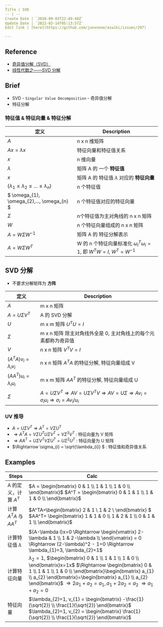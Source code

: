 ```yaml
---
Title | SVD
-- | --
Create Date | `2018-09-03T22:49:40Z`
Update Date | `2022-03-14T05:13:57Z`
Edit link | [here](https://github.com/junxnone/aiwiki/issues/297)

---
```

## Reference
- [奇异值分解（SVD）](https://zhuanlan.zhihu.com/p/29846048)
- [线性代数之——SVD 分解](https://zhuanlan.zhihu.com/p/93474729)

## Brief
- SVD - `Singular Value Decomposition` - 奇异值分解
- 特征分解

### 特征值 & 特征向量 & 特征分解

定义 | Description
-- | --
$A$ | n x n 维矩阵
$Ax = \lambda x$ | 特征向量和特征值关系
$x$ | n 维向量
$\lambda$ | 矩阵 A 的 一个 **特征值**
$x$ | 矩阵 A 的 特征值 $\lambda$ 对应的 **特征向量**
$\left\{ \lambda_{1} \leq  \lambda_{2} \leq ... \leq  \lambda_{n} \right\}$ | n 个特征值
$ \omega_{1},   \omega_{2},...,  \omega_{n}  $ | n 个特征值对应的特征向量
$\Sigma$ | n个特征值为主对角线的 n x n 矩阵
$W$ | n 个特征向量组成的 n x n 矩阵
$A = W\Sigma W^{-1}$ | 矩阵 A 的 特征分解表示
$A = W\Sigma W^{T}$ | W 的 n 个特征向量标准化 $\omega_{i}^T\omega_{i}=1$, 即 $W^TW =I$, $W^T=W^{-1}$


## SVD 分解
- 不要求分解矩阵为 **方阵**


定义 | Description
-- | --
$A$ | m x n 矩阵
$A=U\Sigma V^T$ | A 的 SVD 分解
$U$ |  m x m 矩阵 $U^TU=I$
$\Sigma$ | m x n 矩阵 除主对角线外全是 0, 主对角线上的每个元素都称为奇异值
$V$ | n x n 矩阵 $V^TV=I$
$(A^TA)v_{i}=\lambda_{i}v_{i}$ | n x n 矩阵 $A^TA$ 的特征分解, 特征向量组成 V
$(AA^T)u_{i}=\lambda_{i}u_{i}$ | m x m 矩阵 $AA^T$ 的特征分解, 特征向量组成 U
$\Sigma$ | $A=U\Sigma V^T  \Rightarrow  AV=U\Sigma V^TV \Rightarrow  AV=U\Sigma \Rightarrow  Av_{i} = \sigma_{i}u_{i} \Rightarrow  \sigma_{i} = Av_{i}/u_{i}$


### UV 推导

- $A=U\Sigma V^T \Rightarrow A^T=V\Sigma U^T$  
- $\Rightarrow A^TA = V\Sigma U^T U \Sigma V^T = V\Sigma^2V^T$  : 特征向量为 V 矩阵
- $\Rightarrow AA^T= U\Sigma V^T V\Sigma U^T = U\Sigma^2 U^T$  : 特征向量为 U 矩阵  
- $\Rightarrow \sigma_{i} = \sqrt{\lambda_{i}} $  : 特征值和奇异值关系

## Examples


Steps | Calc
-- | --
A 的定义，计算 $A^T$ |  $A = \begin{bmatrix}  0 & 1 \\  1 & 1 \\  1 & 0 \\ \end{bmatrix}$    $A^T = \begin{bmatrix} 0 & 1 & 1 \\ 1 & 1 & 0 \\ \end{bmatrix}$
计算 $A^TA$ 与 $AA^T$ | $A^TA=\begin{bmatrix} 2 & 1 \\ 1 & 2 \\ \end{bmatrix} $  $AA^T= \begin{bmatrix} 1 & 1 & 0 \\ 1 & 2 & 1 \\ 0 & 1 & 1 \\ \end{bmatrix}$
计算特征值 $\lambda$ | $(A-\lambda I)x=0 \Rightarrow \begin{vmatrix} 2-\lambda & 1 \\ 1 & 2-\lambda \\ \end{vmatrix} = 0 \Rightarrow (2-\lambda)^2 - 1=0 \Rightarrow \lambda_{1}=3, \lambda_{2}=1$ 
计算特征向量 | $\lambda_{2}=1$, $\begin{bmatrix}  0 & 1 \\  1 & 1 \\  1 & 0 \\ \end{bmatrix}x=1x$ $\Rightarrow \begin{bmatrix}  0 & 1 \\  1 & 1 \\  1 & 0 \\ \end{bmatrix}\begin{bmatrix} a_{1} \\ a_{2} \end{bmatrix}=\begin{bmatrix} a_{1} \\ a_{2} \end{bmatrix}$  $\Rightarrow 2a_{1} + a_{2} = a_{1}, a_{1} + 2a_{2} = a_{2}$ $\Rightarrow a_{1} + a_{2}=0$  
特征向量  | $\lambda_{2}=1, v_{1} = \begin{bmatrix} -\frac{1}{\sqrt{2}} \\ \frac{1}{\sqrt{2}} \end{bmatrix}$ <br>$\lambda_{2}=1, v_{2} = \begin{bmatrix} \frac{1}{\sqrt{2}} \\ \frac{1}{\sqrt{2}} \end{bmatrix}$
